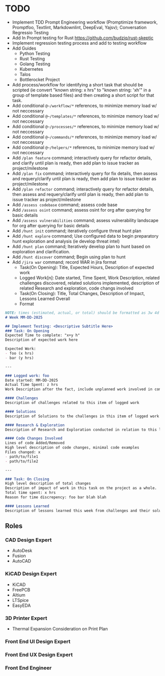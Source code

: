 # TODO

- Implement TDD Prompt Engineering workflow (Promptimize framework, Promptfoo, Textlint, Markdownlint, DeepEval, Yajsv);  Conversation Regressio Testing
- Add In Prompt testing for Rust https://github.com/budziq/rust-skeptic
- Implement regression testing process and add to testing workflow
- Add Guides
  - Python Testing
  - Rust Testing
  - Golang Testing
  - Kubernetes
  - Talos
  - Bottlerocket Project
- Add process/workflow for identifying a short task that should be scripted (ie convert "known string: x hrs" to "known string: 'xh'" in a group of template based files) and then creating a short script for that task.
- Add conditional `@~/workflow/*` references, to minimize memory load w/ not neccessary
- Add conditional `@~/templates/*` references, to minimize memory load w/ not neccessary
- Add conditional `@~/processes/*` references, to minimize memory load w/ not neccessary
- Add conditional `@~/commands/*` references, to minimize memory load w/ not neccessary
- Add conditional `@~/helpers/*` references, to minimize memory load w/ not neccessary
- Add `/plan feature` command; interactively query for refactor details, and clarify until plan is ready, then add plan to issue tracker as project/milestone
- Add `/plan fix` command; interactively query for fix details, then assess and requery/clarify until plan is ready, then add plan to issue tracker as project/milestone
- Add `/plan refactor` command; interactively query for refactor details, then assess and requery/clarify until plan is ready, then add plan to issue tracker as project/milestone
- Add `/assess codebase` command; assess code base
- Add `/assess osint` command; assess osint for org after querying for basic details
- Add `/assess vulnerabilities` command; assess vulnerability landscape for org after querying for basic details
- Add `/hunt init` command; iteratively configure threat hunt plan
- Add `/hunt explore` command; Use configured data to begin preparatory hunt exploration and analysis (ie develop threat intel)
- Add `/hunt plan` command; Iteratively develop plan to hunt based on exploration and clarification.
- Add `/hunt discover` command; Begin using plan to hunt
- Add `/jira war` command; record WAR in jira format
  - Task(On Opening): Title, Expected Hours, Description of expected work
  - Logged Work[n]: Date started, Time Spent, Work Description, related challenges discovered, related solutions implemented, description of related Research and exploration, code changs involved
  - Task(On Closing): Title, Total Changes, Description of Impact, Lessons Learned Overall
  - Format
```markdown
NOTE: times (estimated, actual, or total) should be formatted as 3w 4d 12h, and should be enclosed in quotes
# Week MM-DD-2025

## Implement Testing: <Descriptive Subtitle Here>
### Task: On Opening
Expected Time to complete: "x+y h"
Description of expected work here

Expected Work:
- foo (x hrs)
- bar (y hrs)

---

### Logged work: foo
Date started: MM-DD-2025
Actual Time Spent: z hrs
Work Description after the fact, include unplanned work involved in completing this

#### Challenges
Description of challenges related to this item of logged work

#### Solutions
Description of Solutions to the challenges in this item of logged work

#### Research & Exploration
Description of Research and Exploration conducted in relation to this logged work.

#### Code Changes Involved
Lines of code Added/Removed
High level description of code changes, minimal code examples
Files changed: x
- path/to/file1
- path/to/file2

---

### Task: On Closing
High level description of total changes
Description of impact of work in this task on the project as a whole.
Total time spent: x hrs
Reason for time discrepency: foo bar blah blah

#### Lessons Learned
Description of lessons learned this week from challenges and their solutions.
```

## Roles

### CAD Design Expert 
- AutoDesk
- Fusion
- AutoCAD

### KiCAD Design Expert 
- KiCAD
- FreePCB
- Altium
- LTSpice
- EasyEDA

### 3D Printer Expert 
- Thermal Expansion Consideration on Print Plan

### Front End UI Design Expert

### Front End UX Design Expert

### Front End Engineer
